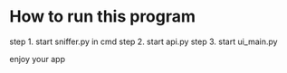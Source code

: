 # How to run this program

step 1. start sniffer.py in cmd
step 2. start api.py
step 3. start ui_main.py

enjoy your app
